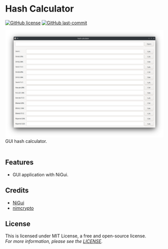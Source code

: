 # Hash Calculator
[![GitHub license](https://img.shields.io/github/license/Mrmkroll/hash-calculator?style=flat-square)](https://github.com/Mrmkroll/hash-calculator/blob/main/LICENSE)
[![GitHub last-commit](https://img.shields.io/github/last-commit/Mrmkroll/hash-calculator?style=flat-square)](https://github.com/Mrmkroll/hash-calculator/commits)

![Screenshot](https://raw.githubusercontent.com/Mrmkroll/hash-calculator/main/docs/Screenshot.png)
GUI hash calculator.<br>
<br>

## Features
- GUI application with NiGui.

## Credits
- [NiGui](https://github.com/simonkrauter/NiGui)
- [nimcrypto](https://github.com/cheatfate/nimcrypto)

## License
This is licensed under MIT License, a free and open-source license.<br>
*For more information, please see the [LICENSE](https://github.com/Mrmkroll/hash-calculator/blob/main/LICENSE).*
